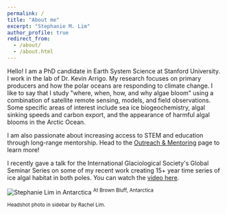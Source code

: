 ```yaml
---
permalink: /
title: "About me"
excerpt: "Stephanie M. Lim"
author_profile: true
redirect_from: 
  - /about/
  - /about.html
---
```


Hello! I am a PhD candidate in Earth System Science at Stanford University. I work in the lab of Dr. Kevin Arrigo. My research focuses on primary producers and how the polar oceans are responding to climate change. I like to say that I study "where, when, how, and why algae bloom" using a combination of satellite remote sensing, models, and field observations. Some specific areas of interest include sea ice biogeochemistry, algal sinking speeds and carbon export, and the appearance of harmful algal blooms in the Arctic Ocean.

I am also passionate about increasing access to STEM and education through long-range mentorship. Head to the [Outreach & Mentoring](https://slim8288.github.io/mentoring) page to learn more!

I recently gave a talk for the International Glaciological Society's Global Seminar Series on some of my recent work creating 15+ year time series of ice algal habitat in both poles. You can watch the [video here](https://youtu.be/Z_-POxSpuCU).

![Stephanie Lim in Antarctica](images/Ant_headshot.jpg)
<sup>At Brown Bluff, Antarctica</sup>


<sup>Headshot photo in sidebar by Rachel Lim.</sup>